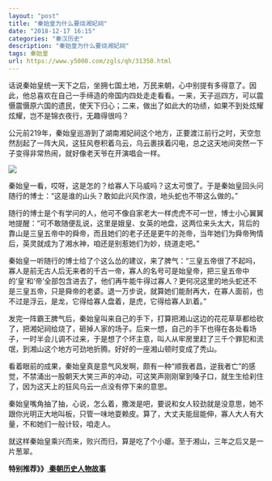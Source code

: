 ```yaml
---
layout: "post"
title: "秦始皇为什么要烧湘妃祠"
date: "2018-12-17 16:15"
categories: "秦汉历史"
description: "秦始皇为什么要烧湘妃祠"
tags: 秦始皇
url: https://www.y5000.com/zgls/qh/31350.html
---
```






话说秦始皇统一天下之后，坐拥七国土地，万民来朝，心中别提有多得意了。因此，他总喜欢在自己一手缔造的帝国内四处走走看看。一来，天子巡四方，可以震慑震慑原六国的遗民，使天下归心；二来，做出了如此大的功绩，如果不到处炫耀炫耀，岂不是锦衣夜行，无趣得很吗？

公元前219年，秦始皇巡游到了湖南湘妃祠这个地方，正要渡江前行之时，天空忽然刮起了一阵大风，这狂风卷积着乌云，乌云裹挟着闪电，总之这天地间突然一下子变得非常热闹，就好像老天爷在开演唱会一样。

![](https://img.y5000.com/uploads/allimg/180710/8-1PG0114252319.jpg)

秦始皇一看，哎呀，这是怎的？给寡人下马威吗？这太可恨了。于是秦始皇回头问随行的博士：“这是谁的山头？敢如此兴风作浪，地头蛇也不带这么做的。”

随行的博士是个有学问的人，他可不像自家老大一样虎虎不可一世，博士小心翼翼地提醒：“可不敢随便乱说，这里是娥皇、女英的地盘，这两位来头太大，背后的靠山是三皇五帝中的舜帝，而且她们的老子还是更牛的尧帝，当年她们为舜帝殉情后，英灵就成为了湘水神，咱还是别惹她们为妙，绕道走吧。”

秦始皇一听随行的博士给了个这么怂的建议，来了脾气：“三皇五帝很了不起吗，寡人是前无古人后无来者的千古一帝，寡人的名号可是始皇帝，把三皇五帝中的‘皇’和‘帝’全部包含进去了，他们再牛能牛得过寡人？更何况这里的地头蛇还不是三皇五帝，只是舜帝的老婆。退一万步说，就算她们能耐再大，在寡人面前，也不过是浮云，是龙，它得给寡人盘着，是虎，它得给寡人趴着。”

发完一阵霸王脾气后，秦始皇叫来自己的手下，打算把湘山这边的花花草草都给砍了，把湘妃祠给烧了，砸掉人家的场子。后来一想，自己的手下也得在各处看场子，一时半会儿调不过来，于是想了个坏主意，叫人从牢房里赶了三千个罪犯和流氓，到湘山这个地方可劲地折腾。好好的一座湘山顿时变成了秃山。

看着眼前的成果，秦始皇真是意气风发啊，颇有一种“顺我者昌，逆我者亡”的感觉，不禁涌出一股朝天大笑三声的冲动，可这笑声刚刚窜到嗓子口，就生生给刹住了，因为这天上的狂风乌云一点没有停下来的意思。

秦始皇嘴角抽了抽，心说，怎么着，撒泼是吧，要说和女人较劲就是没意思，她不跟你光明正大地叫板，只管一味地耍赖皮。算了，大丈夫能屈能伸，寡人大人有大量，不和她们一般计较，咱走人。

就这样秦始皇乘兴而来，败兴而归，算是吃了个小瘪。至于湘山，三年之后又是一片葱翠。

**特别推荐》》[ 秦朝历史人物故事](https://www.y5000.com/zgls/qh/31428.html)**
